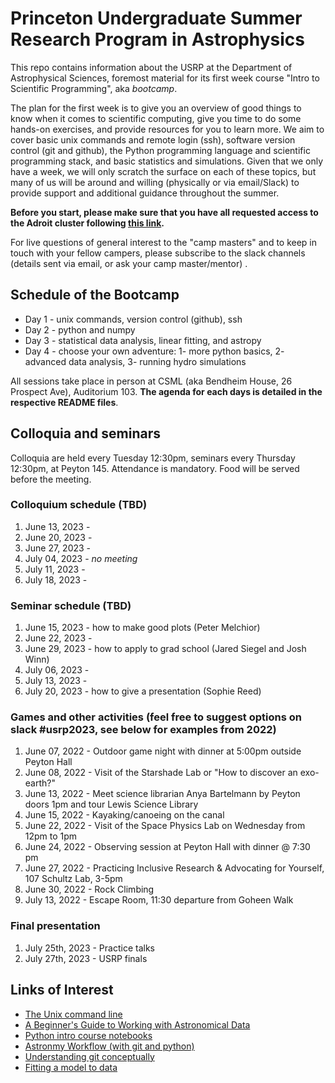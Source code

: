 # Princeton Undergraduate Summer Research Program in Astrophysics

This repo contains information about the USRP at the Department of Astrophysical Sciences, foremost material for its first week course "Intro to Scientific Programming", aka *bootcamp*.

The plan for the first week is to give you an overview of good things to know when it comes to scientific computing, give you time to do some hands-on exercises, and provide resources for you to learn more. We aim to cover basic unix commands and remote login (ssh), software version control (git and github), the Python programming language and scientific programming stack, and basic statistics and simulations. Given that we only have a week, we will only scratch the surface on each of these topics, but many of us will be around and willing (physically or via email/Slack) to provide support and additional guidance throughout the summer.

**Before you start, please make sure that you have all requested access to the Adroit cluster following [this link](https://researchcomputing.princeton.edu/systems/adroit#access).**

For live questions of general interest to the "camp masters" and to keep in touch with your fellow campers, please subscribe to the slack channels (details sent via email, or ask your camp master/mentor) .

## Schedule of the Bootcamp

* Day 1 - unix commands, version control (github), ssh 
* Day 2 - python and numpy
* Day 3 - statistical data analysis, linear fitting, and astropy
* Day 4 - choose your own adventure: 1- more python basics, 2- advanced data analysis, 3- running hydro simulations

All sessions take place in person at CSML (aka Bendheim House, 26 Prospect Ave), Auditorium 103.
**The agenda for each days is detailed in the respective README files**. 

## Colloquia and seminars

Colloquia are held every Tuesday 12:30pm, seminars every Thursday 12:30pm, at Peyton 145. Attendance is mandatory. Food will be served before the meeting.

### Colloquium schedule (TBD)

1. June 13, 2023 - 
2. June 20, 2023 - 
3. June 27, 2023 - 
4. July 04, 2023 - _no meeting_ 
5. July 11, 2023 - 
6. July 18, 2023 - 

### Seminar schedule (TBD)

1. June 15, 2023 - how to make good plots (Peter Melchior)
2. June 22, 2023 - 
3. June 29, 2023 - how to apply to grad school (Jared Siegel and Josh Winn)
4. July 06, 2023 - 
5. July 13, 2023 - 
6. July 20, 2023 - how to give a presentation (Sophie Reed)

### Games and other activities (feel free to suggest options on slack #usrp2023, see below for examples from 2022)

1. June 07, 2022 - Outdoor game night with dinner at 5:00pm outside Peyton Hall
2. June 08, 2022 - Visit of the Starshade Lab or "How to discover an exo-earth?"
3. June 13, 2022 - Meet science librarian Anya Bartelmann by Peyton doors 1pm and tour Lewis Science Library
4. June 15, 2022 - Kayaking/canoeing on the canal
5. June 22, 2022 - Visit of the Space Physics Lab on Wednesday from 12pm to 1pm
6. June 24, 2022 - Observing session at Peyton Hall with dinner @ 7:30 pm
7. June 27, 2022 - Practicing Inclusive Research & Advocating for Yourself, 107 Schultz Lab, 3-5pm
8. June 30, 2022 - Rock Climbing 
9. July 13, 2022 - Escape Room, 11:30 departure from Goheen Walk

### Final presentation

1. July 25th, 2023 - Practice talks
2. July 27th, 2023 - USRP finals

Links of Interest
------------------

* [The Unix command line](http://www.ee.surrey.ac.uk/Teaching/Unix/)
* [A Beginner's Guide to Working with Astronomical Data](https://arxiv.org/abs/1905.13189)
* [Python intro course notebooks](https://github.com/jakevdp/2014_fall_ASTR599/tree/master/notebooks)
* [Astronmy Workflow (with git and python)](https://christinahedges.github.io/astronomy_workflow/)
* [Understanding git conceptually](https://www.sbf5.com/~cduan/technical/git/)
* [Fitting a model to data](http://arxiv.org/abs/1008.4686)
